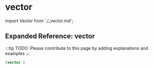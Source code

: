 # vector

import Vector from './_vector.md';

<Vector />

## Expanded Reference: vector

:::tip
TODO: Please contribute to this page by adding explanations and examples
:::

```lisp
(vector )
```

